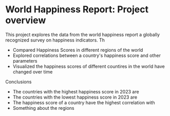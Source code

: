 # World Happiness Report: Project overview
This project explores the data from the world happiness report a globally recognized survey on happiness indicators. 
Th
* Compared Happiness Scores in different regions of the world
* Explored correlations between a country's happiness score and other parameters
* Visualized the happiness scores of different countires in the world have changed over time

Conclusions
* The countries with the highest happiness score in 2023 are
* The countries with the lowest happiness score in 2023 are
* The happiness score of a country have the highest correlation with
* Something about the regions

